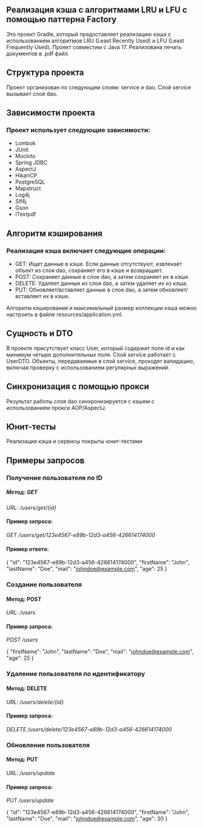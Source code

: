 ## Реализация кэша с алгоритмами LRU и LFU с помощью паттерна Factory
Это проект Gradle, который предоставляет реализацию кэша с использованием алгоритмов LRU (Least Recently Used) и LFU (Least Frequently Used). 
Проект совместим с Java 17. Реализована печать документов в .pdf файл.

## Структура проекта
Проект организован по следующим слоям: service и dao. Слой service вызывает слой dao.

## Зависимости проекта
### Проект использует следующие зависимости:

- Lombok
- JUnit
- Mockito
- Spring JDBC
- AspectJ
- HikariCP
- PostgreSQL
- Mapstruct
- Log4j
- Slf4j
- Gson
- ITextpdf

## Алгоритм кэширования
### Реализация кэша включает следующие операции:

- GET: Ищет данные в кэше. Если данные отсутствуют, извлекает объект из слоя dao, сохраняет его в кэше и возвращает.
- POST: Сохраняет данные в слое dao, а затем сохраняет их в кэше.
- DELETE: Удаляет данные из слоя dao, а затем удаляет их из кэша.
- PUT: Обновляет/вставляет данные в слое dao, а затем обновляет/вставляет их в кэше.

Алгоритм кэширования и максимальный размер коллекции кэша можно настроить в файле resources/application.yml.

## Сущность и DTO
В проекте присутствует класс User, который содержит поле id и как минимум четыре дополнительных поля. Слой service работает с UserDTO. Объекты, передаваемые в слой service, проходят валидацию, включая проверку с использованием регулярных выражений.

## Синхронизация с помощью прокси
Результат работы слоя dao синхронизируется с кэшем с использованием прокси AOP/AspectJ.

## Юнит-тесты
Реализация кэша и сервисы покрыты юнит-тестами

## Примеры запросов

### Получение пользователя по ID
##### Метод: GET
*URL: /users/get/{id}*
#### Пример запроса:
*GET /users/get/123e4567-e89b-12d3-a456-426614174000*
#### Пример ответа:
{
"id": "123e4567-e89b-12d3-a456-426614174000",
"firstName": "John",
"lastName": "Doe",
"mail": "johndoe@example.com",
"age": 25
}

### Создание пользователя
#### Метод: POST
*URL: /users*
#### Пример запроса:
*POST /users*

{
"firstName": "John",
"lastName": "Doe",
"mail": "johndoe@example.com",
"age": 25
}

### Удаление пользователя по идентификатору
#### Метод: DELETE
*URL: /users/delete/{id}*
#### Пример запроса:
*DELETE /users/delete/123e4567-e89b-12d3-a456-426614174000*

### Обновление пользователя
#### Метод: PUT
*URL: /users/update*
#### Пример запроса:
*PUT /users/update*

{
"id": "123e4567-e89b-12d3-a456-426614174000",
"firstName": "John",
"lastName": "Doe",
"mail": "johndoe@example.com",
"age": 30
}
